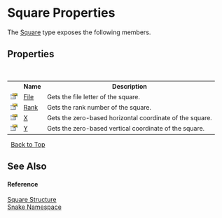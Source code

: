# Square Properties
 

The <a href="T_Snake_Square">Square</a> type exposes the following members.


## Properties
&nbsp;<table><tr><th></th><th>Name</th><th>Description</th></tr><tr><td>![Public property](media/pubproperty.gif "Public property")</td><td><a href="P_Snake_Square_File">File</a></td><td>
Gets the file letter of the square.</td></tr><tr><td>![Public property](media/pubproperty.gif "Public property")</td><td><a href="P_Snake_Square_Rank">Rank</a></td><td>
Gets the rank number of the square.</td></tr><tr><td>![Public property](media/pubproperty.gif "Public property")</td><td><a href="P_Snake_Square_X">X</a></td><td>
Gets the zero-based horizontal coordinate of the square.</td></tr><tr><td>![Public property](media/pubproperty.gif "Public property")</td><td><a href="P_Snake_Square_Y">Y</a></td><td>
Gets the zero-based vertical coordinate of the square.</td></tr></table>&nbsp;
<a href="#square-properties">Back to Top</a>

## See Also


#### Reference
<a href="T_Snake_Square">Square Structure</a><br /><a href="N_Snake">Snake Namespace</a><br />